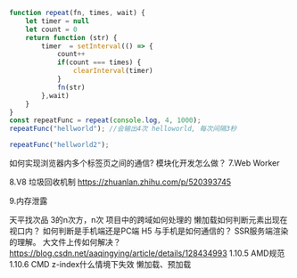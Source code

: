 ```js
function repeat(fn, times, wait) {
    let timer = null 
    let count = 0
    return function (str) {
        timer  = setInterval(() => {
            count++
            if(count === times) {
                clearInterval(timer)
            }
            fn(str)
        },wait)
    }
}
const repeatFunc = repeat(console.log, 4, 1000);
repeatFunc("hellworld"); //会输出4次 helloworld, 每次间隔3秒

repeatFunc("hellworld2");
```
如何实现浏览器内多个标签页之间的通信?
模块化开发怎么做？
7.Web Worker

8.V8 垃圾回收机制  https://zhuanlan.zhihu.com/p/520393745

9.内存泄露

天平找次品  3的n次方，n次
项目中的跨域如何处理的
懒加载如何判断元素出现在视口内？
如何判断是手机端还是PC端
H5 与手机是如何通信的？
SSR服务端渲染的理解。
大文件上传如何解决？
https://blog.csdn.net/aaqingying/article/details/128434993
1.10.5 AMD规范
1.10.6 CMD
 z-index什么情境下失效
 懒加载、预加载